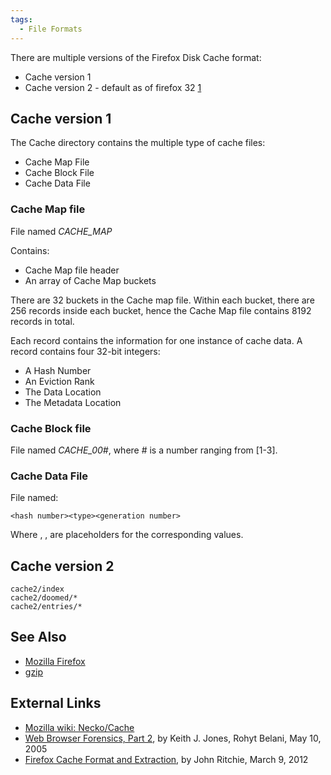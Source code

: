 ```yaml
---
tags:
  - File Formats
---
```

There are multiple versions of the Firefox Disk Cache format:

* Cache version 1
* Cache version 2 - default as of firefox 32
  [1](http://www.janbambas.cz/new-firefox-http-cache-enabled/)

## Cache version 1

The Cache directory contains the multiple type of cache files:

* Cache Map File
* Cache Block File
* Cache Data File

### Cache Map file

File named _CACHE_MAP_

Contains:

* Cache Map file header
* An array of Cache Map buckets

There are 32 buckets in the Cache map file. Within each bucket, there
are 256 records inside each bucket, hence the Cache Map file contains
8192 records in total.

Each record contains the information for one instance of cache data. A
record contains four 32-bit integers:

* A Hash Number
* An Eviction Rank
* The Data Location
* The Metadata Location

### Cache Block file

File named _CACHE_00#_, where \# is a number ranging from \[1-3\].

### Cache Data File

File named:

    <hash number><type><generation number>

Where <hash number>, <type>, <generation number> are placeholders for
the corresponding values.

## Cache version 2

    cache2/index
    cache2/doomed/*
    cache2/entries/*

## See Also

* [Mozilla Firefox](mozilla_firefox.md)
* [gzip](gzip.md)

## External Links

* [Mozilla wiki: Necko/Cache](https://wiki.mozilla.org/Necko/Cache)
* [Web Browser Forensics, Part 2](http://www.symantec.com/connect/articles/web-browser-forensics-part-2),
  by Keith J. Jones, Rohyt Belani, May 10, 2005
* [Firefox Cache Format and Extraction](https://forensicfocus.com/articles/firefox-cache-format-and-extraction/),
  by John Ritchie, March 9, 2012
